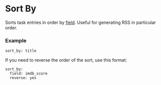 # Sort By
Sorts task entries in order by [field](/Entry#Knownfields). Useful for generating RSS in particular order.

### Example
```
sort_by: title
```

If you need to reverse the order of the sort, use this format:

```
sort_by:
  field: imdb_score
  reverse: yes
```